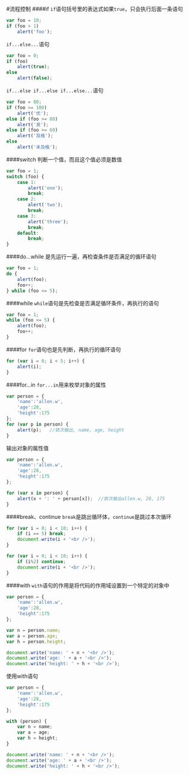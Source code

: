 #流程控制
####if
`if`语句括号里的表达式如果`true`，只会执行后面一条语句
```js
var foo = 10;
if (foo > 1)
	alert('foo');
```
`if...else...`语句
```js
var foo = 0;
if (foo)
	alert(true);
else
	alert(false);
```
`if...else if...else if...else...`语句
```js
var foo = 80;
if (foo >= 100)
	alert('优');
else if (foo >= 80)
	alert('良');
else if (foo >= 60)
	alert('及格');
else
	alert('未及格');
```
####switch
判断一个值，而且这个值必须是数值
```js
var foo = 1;
switch (foo) {
	case 1:
		alert('one');
		break;
	case 2:
		alert('two');
		break;
	case 3:
		alert('three');
		break;
	default:
		break;
}
```
####do...while
是先运行一遍，再检查条件是否满足的循环语句
```js
var foo = 1;
do {
	alert(foo);
	foo++;
} while (foo <= 5);
```
####while
`while`语句是先检查是否满足循环条件，再执行的语句
```js
var foo = 1;
while (foo <= 5) {
	alert(foo);
	foo++;
}
```
####for
`for`语句也是先判断，再执行的循环语句
```js
for (var i = 0; i < 5; i++) {
	alert(i);
}
```
####for...in
`for...in`用来枚举对象的属性
```js
var person = {
	'name':'allen.w',
	'age':28,
	'height':175
};
for (var p in person) {
	alert(p);   //依次输出, name, age, height
}
```
输出对象的属性值
```js
var person = {
	'name':'allen.w',
	'age':28,
	'height':175
};

for (var x in person) {
	alert(x + ': ' + person[x]);  //依次输出allen.w, 28, 175
}
```
####break、continue
`break`是跳出循环体，`continue`是跳过本次循环
```js
for (var i = 0; i < 10; i++) {
	if (i == 5) break;
	document.write(i + '<br />');
}
```
```js
for (var i = 0; i < 10; i++) {
	if (i%2) continue;
	document.write(i + '<br />');
}
```
####with
`with`语句的作用是将代码的作用域设置到一个特定的对象中
```js
var person = {
	'name':'allen.w',
	'age':28,
	'height':175
};

var n = person.name;
var a = person.age;
var h = person.height;

document.write('name: ' + n + '<br />');
document.write('age: ' + a + '<br />');
document.write('height: ' + h + '<br />');
```
使用with语句
```js
var person = {
	'name':'allen.w',
	'age':28,
	'height':175
};

with (person) {
	var n = name;
	var a = age;
	var h = height;
}

document.write('name: ' + n + '<br />');
document.write('age: ' + a + '<br />');
document.write('height: ' + h + '<br />');
```
